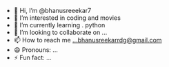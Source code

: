 - 👋 Hi, I’m @bhanusreeekar7
- 👀 I’m interested in coding and movies
- 🌱 I’m currently learning . python
- 💞️ I’m looking to collaborate on ...
- 📫 How to reach me ...bhanusreekarrdg@gmail.com
- 😄 Pronouns: ...
- ⚡ Fun fact: ...

<!---
bhanusreeekar7/bhanusreeekar7 is a ✨ special ✨ repository because its `README.md` (this file) appears on your GitHub profile.
You can click the Preview link to take a look at your changes.
--->
